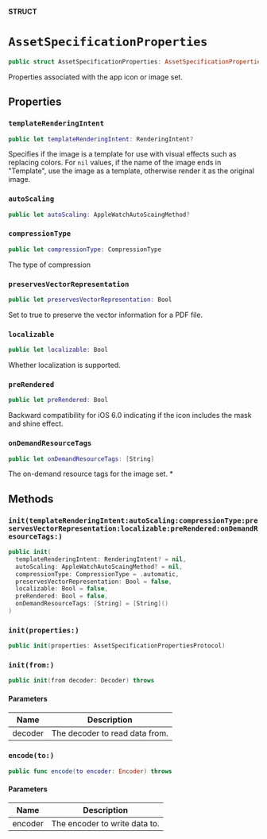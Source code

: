 **STRUCT**

# `AssetSpecificationProperties`

```swift
public struct AssetSpecificationProperties: AssetSpecificationPropertiesProtocol
```

Properties associated with the app icon or image set.

## Properties
### `templateRenderingIntent`

```swift
public let templateRenderingIntent: RenderingIntent?
```

Specifies if the image is a template for use with visual effects such as replacing colors.
 For `nil` values, if the name of the image ends in "Template", use the image as a template, otherwise render it as the original image.

### `autoScaling`

```swift
public let autoScaling: AppleWatchAutoScaingMethod?
```

### `compressionType`

```swift
public let compressionType: CompressionType
```

The type of compression

### `preservesVectorRepresentation`

```swift
public let preservesVectorRepresentation: Bool
```

Set to true to preserve the vector information for a PDF file.

### `localizable`

```swift
public let localizable: Bool
```

Whether localization is supported.

### `preRendered`

```swift
public let preRendered: Bool
```

Backward compatibility for iOS 6.0 indicating if the icon includes the mask and shine effect.

### `onDemandResourceTags`

```swift
public let onDemandResourceTags: [String]
```

The on-demand resource tags for the image set.
*

## Methods
### `init(templateRenderingIntent:autoScaling:compressionType:preservesVectorRepresentation:localizable:preRendered:onDemandResourceTags:)`

```swift
public init(
  templateRenderingIntent: RenderingIntent? = nil,
  autoScaling: AppleWatchAutoScaingMethod? = nil,
  compressionType: CompressionType = .automatic,
  preservesVectorRepresentation: Bool = false,
  localizable: Bool = false,
  preRendered: Bool = false,
  onDemandResourceTags: [String] = [String]()
)
```

### `init(properties:)`

```swift
public init(properties: AssetSpecificationPropertiesProtocol)
```

### `init(from:)`

```swift
public init(from decoder: Decoder) throws
```

#### Parameters

| Name | Description |
| ---- | ----------- |
| decoder | The decoder to read data from. |

### `encode(to:)`

```swift
public func encode(to encoder: Encoder) throws
```

#### Parameters

| Name | Description |
| ---- | ----------- |
| encoder | The encoder to write data to. |